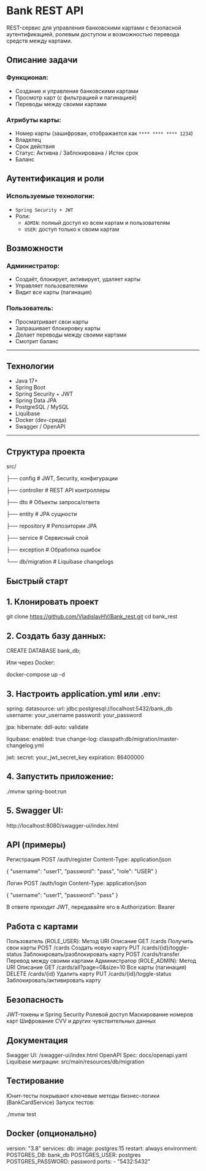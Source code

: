 # Bank REST API

REST-сервис для управления банковскими картами с безопасной аутентификацией, ролевым доступом и возможностью перевода средств между картами.

## Описание задачи

### Функционал:

- Создание и управление банковскими картами
- Просмотр карт (с фильтрацией и пагинацией)
- Переводы между своими картами

### Атрибуты карты:

- Номер карты (зашифрован, отображается как `**** **** **** 1234`)
- Владелец
- Срок действия
- Статус: Активна / Заблокирована / Истек срок
- Баланс

## Аутентификация и роли

### Используемые технологии:

- `Spring Security + JWT`
- Роли:
  - `ADMIN`: полный доступ ко всем картам и пользователям
  - `USER`: доступ только к своим картам

## Возможности

### Администратор:

- Создаёт, блокирует, активирует, удаляет карты
- Управляет пользователями
- Видит все карты (пагинация)

### Пользователь:

- Просматривает свои карты
- Запрашивает блокировку карты
- Делает переводы между своими картами
- Смотрит баланс

---

## Технологии

- Java 17+
- Spring Boot
- Spring Security + JWT
- Spring Data JPA
- PostgreSQL / MySQL
- Liquibase
- Docker (dev-среда)
- Swagger / OpenAPI

---

## Структура проекта

src/

├── config # JWT, Security, конфигурации

├── controller # REST API контроллеры

├── dto # Объекты запроса/ответа

├── entity # JPA сущности

├── repository # Репозитории JPA

├── service # Сервисный слой

├── exception # Обработка ошибок

└── db/migration # Liquibase changelogs

## Быстрый старт

## 1. Клонировать проект

git clone https://github.com/VladislavHV/Bank_rest.git
cd bank_rest

## 2. Создать базу данных:
CREATE DATABASE bank_db;


Или через Docker:

docker-compose up -d

## 3. Настроить application.yml или .env:
spring:
  datasource:
    url: jdbc:postgresql://localhost:5432/bank_db
    username: your_username
    password: your_password

  jpa:
    hibernate:
      ddl-auto: validate

  liquibase:
    enabled: true
    change-log: classpath:db/migration/master-changelog.yml

jwt:
  secret: your_jwt_secret_key
  expiration: 86400000

## 4. Запустить приложение:
./mvnw spring-boot:run

## 5. Swagger UI:
http://localhost:8080/swagger-ui/index.html

## API (примеры)
Регистрация
POST /auth/register
Content-Type: application/json

{
  "username": "user1",
  "password": "pass",
  "role": "USER"
}

Логин
POST /auth/login
Content-Type: application/json

{
  "username": "user1",
  "password": "pass"
}


В ответе приходит JWT, передавайте его в Authorization: Bearer <token>

## Работа с картами
 Пользователь (ROLE_USER):
Метод	URI	Описание
GET	  /cards	                  Получить свои карты
POST	/cards	                  Создать новую карту
PUT	  /cards/{id}/toggle-status	Заблокировать/разблокировать карту
POST	/cards/transfer	          Перевод между своими картами
 Администратор (ROLE_ADMIN):
Метод	URI	Описание
GET	    /cards/all?page=0&size=10	   Все карты (пагинация)
DELETE	/cards/{id}	                  Удалить карту
PUT	    /cards/{id}/toggle-status	    Заблокировать/активировать карту

## Безопасность

JWT-токены и Spring Security
Ролевой доступ
Маскирование номеров карт
Шифрование CVV и других чувствительных данных

## Документация

Swagger UI: /swagger-ui/index.html
OpenAPI Spec: docs/openapi.yaml
Liquibase миграции: src/main/resources/db/migration

## Тестирование

Юнит-тесты покрывают ключевые методы бизнес-логики (BankCardService)
Запуск тестов:

./mvnw test

## Docker (опционально)

version: "3.8"
services:
  db:
    image: postgres:15
    restart: always
    environment:
      POSTGRES_DB: bank_db
      POSTGRES_USER: postgres
      POSTGRES_PASSWORD: password
    ports:
      - "5432:5432"


